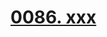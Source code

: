 # [0086. xxx](https://github.com/Tdahuyou/TNotes.react/tree/main/notes/0086.%20xxx)

<!-- region:toc -->



<!-- endregion:toc -->
